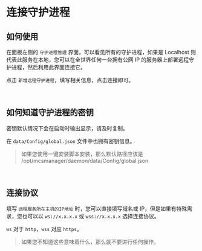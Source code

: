 # 连接守护进程

## 如何使用

在面板左侧的 `守护进程管理` 界面，可以看见所有的守护进程，如果是 Localhost 则代表此服务在本地，您可以在全世界任何一台拥有公网 IP 的服务器上部署远程守护进程，然后利用此界面连接它。

点击 `新增远程守护进程`，填写相关信息，点击连接即可。

<br />

## 如何知道守护进程的密钥

密钥默认情况下会在启动时输出显示，请及时复制。

在 `data/Config/global.json` 文件中也拥有密钥信息。

> 如果您使用一键安装脚本安装，那么默认路径应该是 /opt/mcsmanager/daemon/data/Config/global.json

<br />

## 连接协议

填写 `远程服务所在主机的IP地址` 时，您可以直接填写域名或 IP，但是如果有特殊需求，您也可以以 `ws://x.x.x.x` 或 `wss://x.x.x.x` 选择连接协议。

`ws` 对于 `http`，`wss` 对应 `https`。

> 如果您不知道这些意味着什么，那么就不要进行任何操作。

<br />
